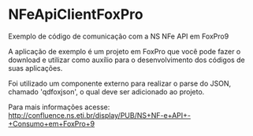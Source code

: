 # NFeApiClientFoxPro
Exemplo de código de comunicação com a NS NFe API em FoxPro9

A aplicação de exemplo é um projeto em FoxPro que você pode fazer o download e utilizar como auxílio para o desenvolvimento dos códigos de suas aplicações.

Foi utilizado um componente externo para realizar o parse do JSON, chamado 'qdfoxjson', o qual deve ser adicionado ao projeto.

Para mais informações acesse: http://confluence.ns.eti.br/display/PUB/NS+NF-e+API+-+Consumo+em+FoxPro+9
